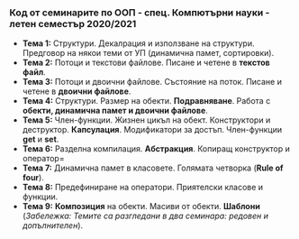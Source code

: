 ### Код от семинарите по ООП - спец. Компютърни науки - летен семестър 2020/2021



 - **Тема  1:** Структури. Декалрация и използване на структури. Предговор на някои теми от УП (динамична памет, сортировки).
 - **Тема  2:**  Потоци и текстови файлове. Писане и четене в **текстов файл**.
 - **Тема  3:**  Потоци и двоични файлове. Състояние на поток. Писане и четене в **двоични файлове**.
 - **Тема  4:**  Структури. Размер на обекти. **Подравняване**. Работа с **обекти, динамична памет и двоични файлове**.
 - **Тема  5:**  Член-функции. Жизнен цикъл на обект. Конструктори и деструктор. **Капсулация**. Модификатори за достъп. Член-функции **get** и **set**.
 - **Тема  6:**  Разделна компилация. **Абстракция**. Копиращ конструктор и оператор=
 - **Тема  7:**  Динамична памет в класовете. Голямата четворка (**Rule of four**).
 - **Тема  8:**  Предефиниране на оператори. Приятелски класове и функции.
 - **Тема  9:**  **Композиция** на обекти. Масиви от обекти. **Шаблони** (*Забележка: Темите са разгледани в два семинара: редовен и допълнителен*).
